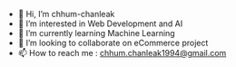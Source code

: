 - 👋 Hi, I’m chhum-chanleak
- 👀 I’m interested in Web Development and AI
- 🌱 I’m currently learning Machine Learning
- 💞️ I’m looking to collaborate on eCommerce project
- 📫 How to reach me : chhum.chanleak1994@gmail.com

<!---
chhum-chanleak/chhum-chanleak is a ✨ special ✨ repository because its `README.md` (this file) appears on your GitHub profile.
You can click the Preview link to take a look at your changes.
--->
